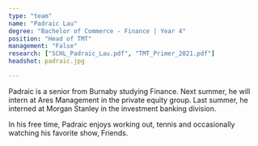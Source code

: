 ```yaml
---
type: "team"
name: "Padraic Lau"
degree: "Bachelor of Commerce - Finance | Year 4"
position: "Head of TMT"
management: "False"
research: ["SCHL_Padraic_Lau.pdf", "TMT_Primer_2021.pdf"]
headshot: padraic.jpg

---
```


Padraic is a senior from Burnaby studying Finance. Next summer, he will intern at Ares Management in the private equity group. Last summer, he interned at Morgan Stanley in the investment banking division. 

In his free time, Padraic enjoys working out, tennis and occasionally watching his favorite show, Friends. 

​